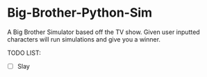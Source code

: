 # Big-Brother-Python-Sim

A Big Brother Simulator based off the TV show. Given user inputted characters will run simulations and give you a winner.

TODO LIST:
- [ ] Slay
